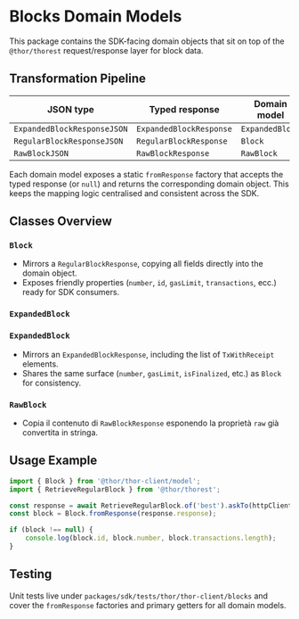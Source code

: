# Blocks Domain Models

This package contains the SDK-facing domain objects that sit on top of the
`@thor/thorest` request/response layer for block data.

## Transformation Pipeline

| JSON type | Typed response | Domain model |
| --- | --- | --- |
| `ExpandedBlockResponseJSON` | `ExpandedBlockResponse` | `ExpandedBlock` |
| `RegularBlockResponseJSON` | `RegularBlockResponse` | `Block` |
| `RawBlockJSON` | `RawBlockResponse` | `RawBlock` |

Each domain model exposes a static `fromResponse` factory that accepts the
typed response (or `null`) and returns the corresponding domain object. This
keeps the mapping logic centralised and consistent across the SDK.

## Classes Overview

### `Block`
- Mirrors a `RegularBlockResponse`, copying all fields directly into the
  domain object.
- Exposes friendly properties (`number`, `id`, `gasLimit`, `transactions`,
  ecc.) ready for SDK consumers.

### `ExpandedBlock`
### `ExpandedBlock`
- Mirrors an `ExpandedBlockResponse`, including the list of
  `TxWithReceipt` elements.
- Shares the same surface (`number`, `gasLimit`, `isFinalized`, etc.) as
  `Block` for consistency.

### `RawBlock`
- Copia il contenuto di `RawBlockResponse` esponendo la proprietà `raw` già
  convertita in stringa.

## Usage Example

```ts
import { Block } from '@thor/thor-client/model';
import { RetrieveRegularBlock } from '@thor/thorest';

const response = await RetrieveRegularBlock.of('best').askTo(httpClient);
const block = Block.fromResponse(response.response);

if (block !== null) {
    console.log(block.id, block.number, block.transactions.length);
}
```

## Testing

Unit tests live under `packages/sdk/tests/thor/thor-client/blocks` and cover
the `fromResponse` factories and primary getters for all domain models.

